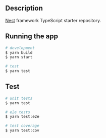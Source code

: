 ## Description

[Nest](https://github.com/nestjs/nest) framework TypeScript starter repository.


## Running the app

```bash
# development
$ yarn build
$ yarn start

# test
$ yarn test
```

## Test

```bash
# unit tests
$ yarn test

# e2e tests
$ yarn test:e2e

# test coverage
$ yarn test:cov
```
